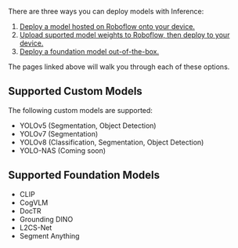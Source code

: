 There are three ways you can deploy models with Inference:

1. [Deploy a model hosted on Roboflow onto your device.](/quickstart/explore_models/)
2. [Upload suported model weights to Roboflow, then deploy to your device.](/models/from_local_weights/)
3. [Deploy a foundation model out-of-the-box.](/foundation/about/)

The pages linked above will walk you through each of these options.

## Supported Custom Models

The following custom models are supported:

- YOLOv5 (Segmentation, Object Detection)
- YOLOv7 (Segmentation)
- YOLOv8 (Classification, Segmentation, Object Detection)
- YOLO-NAS (Coming soon)

## Supported Foundation Models

- CLIP
- CogVLM
- DocTR
- Grounding DINO
- L2CS-Net
- Segment Anything
